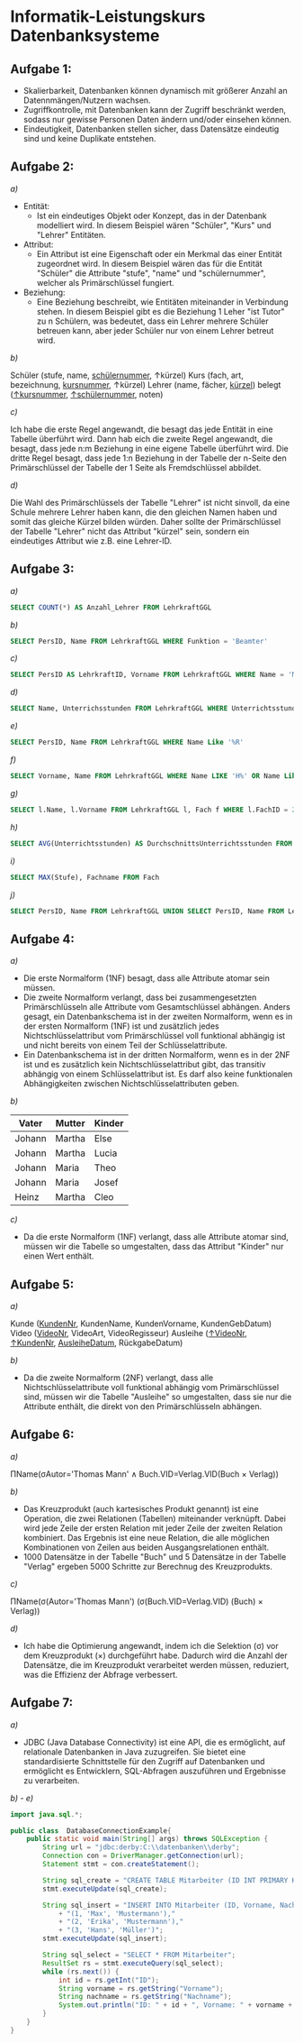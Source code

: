 # Informatik-Leistungskurs Datenbanksysteme

## Aufgabe 1:

- Skalierbarkeit, Datenbanken können dynamisch mit größerer Anzahl an Datennmängen/Nutzern wachsen.
- Zugriffkontrolle, mit Datenbanken kann der Zugriff beschränkt werden, sodass nur gewisse Personen Daten ändern und/oder einsehen können.
- Eindeutigkeit, Datenbanken stellen sicher, dass Datensätze eindeutig sind und keine Duplikate entstehen.

## Aufgabe 2:

*a)*

- Entität:
    - Ist ein eindeutiges Objekt oder Konzept, das in der Datenbank modelliert wird. In diesem Beispiel wären "Schüler", "Kurs" und "Lehrer" Entitäten.
- Attribut:
    - Ein Attribut ist eine Eigenschaft oder ein Merkmal das einer Entität zugeordnet wird. In diesem Beispiel wären das für die Entität "Schüler" die Attribute "stufe", "name" und "schülernummer", welcher als Primärschlüssel fungiert.
- Beziehung:
    - Eine Beziehung beschreibt, wie Entitäten miteinander in Verbindung stehen. In diesem Beispiel gibt es die Beziehung 1 Leher "ist Tutor" zu n Schülern, was bedeutet, dass ein Lehrer mehrere Schüler betreuen kann, aber jeder Schüler nur von einem Lehrer betreut wird.

*b)*

Schüler (stufe, name, <u>schülernummer</u>, ↑kürzel)
Kurs (fach, art, bezeichnung, <u>kursnummer</u>, ↑kürzel)
Lehrer (name, fächer, <u>kürzel</u>)
belegt (<u>↑kursnummer</u>, <u>↑schülernummer</u>, noten)

*c)*

Ich habe die erste Regel angewandt, die besagt das jede Entität in eine Tabelle überführt wird. Dann hab eich die zweite Regel angewandt, die besagt, dass jede n:m Beziehung in eine eigene Tabelle überführt wird. Die dritte Regel besagt, dass jede 1:n Beziehung in der Tabelle der n-Seite den Primärschlüssel der Tabelle der 1 Seite als Fremdschlüssel abbildet.

*d)*

Die Wahl des Primärschlüssels der Tabelle "Lehrer" ist nicht sinvoll, da eine Schule mehrere Lehrer haben kann, die den gleichen Namen haben und somit das gleiche Kürzel bilden würden. Daher sollte der Primärschlüssel der Tabelle "Lehrer" nicht das Attribut "kürzel" sein, sondern ein eindeutiges Attribut wie z.B. eine Lehrer-ID.

## Aufgabe 3:

*a)*

```sql
SELECT COUNT(*) AS Anzahl_Lehrer FROM LehrkraftGGL
```

*b)*

```sql
SELECT PersID, Name FROM LehrkraftGGL WHERE Funktion = 'Beamter'
```

*c)*

```sql
SELECT PersID AS LehrkraftID, Vorname FROM LehrkraftGGL WHERE Name = 'Müller'
```

*d)*

```sql
SELECT Name, Unterrichsstunden FROM LehrkraftGGL WHERE Unterrichtsstunden BETWEEN 20 AND 26
```

*e)*

```sql
SELECT PersID, Name FROM LehrkraftGGL WHERE Name Like '%R'
```

*f)*

```sql
SELECT Vorname, Name FROM LehrkraftGGL WHERE Name LIKE 'H%' OR Name Like 'I%'
```

*g)*

```sql
SELECT l.Name, l.Vorname FROM LehrkraftGGL l, Fach f WHERE l.FachID = 2 ORDER BY l.Name ASC
```

*h)*

```sql
SELECT AVG(Unterrichtsstunden) AS DurchschnittsUnterrichtsstunden FROM LehrkraftGGL
```

*i)*

```sql
SELECT MAX(Stufe), Fachname FROM Fach
```

*j)*

```sql
SELECT PersID, Name FROM LehrkraftGGL UNION SELECT PersID, Name FROM LehrkraftLILI
```

## Aufgabe 4:

*a)*

- Die erste Normalform (1NF) besagt, dass alle Attribute atomar sein müssen.
- Die zweite Normalform verlangt, dass bei zusammengesetzten Primärschlüsseln alle Attribute vom Gesamtschlüssel abhängen. Anders gesagt, ein Datenbankschema ist in der zweiten Normalform, wenn es in der ersten Normalform (1NF) ist und zusätzlich jedes Nichtschlüsselattribut vom Primärschlüssel voll funktional abhängig ist und nicht bereits von einem Teil der Schlüsselattribute.
- Ein Datenbankschema ist in der dritten Normalform, wenn es in der 2NF ist und es zusätzlich kein Nichtschlüsselattribut gibt, das transitiv abhängig von einem Schlüsselattribut ist. Es darf also keine funktionalen Abhängigkeiten zwischen Nichtschlüsselattributen geben.

*b)*

| Vater | Mutter | Kinder |
|-------|--------|--------|
| Johann | Martha | Else |
| Johann | Martha | Lucia |
| Johann | Maria | Theo |
| Johann | Maria | Josef |
| Heinz | Martha | Cleo |

*c)*

- Da die erste Normalform (1NF) verlangt, dass alle Attribute atomar sind, müssen wir die Tabelle so umgestalten, dass das Attribut "Kinder" nur einen Wert enthält.

## Aufgabe 5:

*a)*

Kunde (<u>KundenNr</u>, KundenName, KundenVorname, KundenGebDatum)
Video (<u>VideoNr</u>, VideoArt, VideoRegisseur)
Ausleihe (<u>↑VideoNr</u>, <u>↑KundenNr</u>, <u>AusleiheDatum</u>, RückgabeDatum)

*b)*

- Da die zweite Normalform (2NF) verlangt, dass alle Nichtschlüsselattribute voll funktional abhängig vom Primärschlüssel sind, müssen wir die Tabelle "Ausleihe" so umgestalten, dass sie nur die Attribute enthält, die direkt von den Primärschlüsseln abhängen.

## Aufgabe 6:

*a)*

ΠName(σAutor='Thomas Mann' ∧ Buch.VID=Verlag.VID(Buch × Verlag))

*b)*

- Das Kreuzprodukt (auch kartesisches Produkt genannt) ist eine Operation, die zwei Relationen (Tabellen) miteinander verknüpft. Dabei wird jede Zeile der ersten Relation mit jeder Zeile der zweiten Relation kombiniert. Das Ergebnis ist eine neue Relation, die alle möglichen Kombinationen von Zeilen aus beiden Ausgangsrelationen enthält.
- 1000 Datensätze in der Tabelle "Buch" und 5 Datensätze in der Tabelle "Verlag" ergeben 5000 Schritte zur Berechnug des Kreuzprodukts.

*c)*

ΠName(σ(Autor='Thomas Mann') (σ(Buch.VID=Verlag.VID) (Buch) × Verlag))

*d)*

- Ich habe die Optimierung angewandt, indem ich die Selektion (σ) vor dem Kreuzprodukt (×) durchgeführt habe. Dadurch wird die Anzahl der Datensätze, die im Kreuzprodukt verarbeitet werden müssen, reduziert, was die Effizienz der Abfrage verbessert.

## Aufgabe 7:

*a)*

- JDBC (Java Database Connectivity) ist eine API, die es ermöglicht, auf relationale Datenbanken in Java zuzugreifen. Sie bietet eine standardisierte Schnittstelle für den Zugriff auf Datenbanken und ermöglicht es Entwicklern, SQL-Abfragen auszuführen und Ergebnisse zu verarbeiten.

*b) - e)*

```java
import java.sql.*;

public class  DatabaseConnectionExample{
    public static void main(String[] args) throws SQLException {
        String url = "jdbc:derby:C:\\datenbanken\\derby";
        Connection con = DriverManager.getConnection(url);
        Statement stmt = con.createStatement();

        String sql_create = "CREATE TABLE Mitarbeiter (ID INT PRIMARY KEY, Vorname VARCHAR(50), Nachname VARCHAR(50)"
        stmt.executeUpdate(sql_create);

        String sql_insert = "INSERT INTO Mitarbeiter (ID, Vorname, Nachname) VALUES"
            + "(1, 'Max', 'Mustermann'),"
            + "(2, 'Erika', 'Mustermann'),"
            + "(3, 'Hans', 'Müller')";
        stmt.executeUpdate(sql_insert);

        String sql_select = "SELECT * FROM Mitarbeiter";
        ResultSet rs = stmt.executeQuery(sql_select);
        while (rs.next()) {
            int id = rs.getInt("ID");
            String vorname = rs.getString("Vorname");
            String nachname = rs.getString("Nachname");
            System.out.println("ID: " + id + ", Vorname: " + vorname + ", Nachname: " + nachname);
        }
    }
}
```

